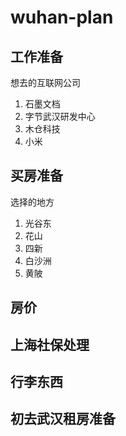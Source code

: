 # wuhan-plan
## 工作准备
想去的互联网公司

1. 石墨文档
2. 字节武汉研发中心
3. 木仓科技
4. 小米
## 买房准备
选择的地方
1. 光谷东
2. 花山
3. 四新
4. 白沙洲
5. 黄陂
## 房价

## 上海社保处理

## 行李东西
## 初去武汉租房准备




